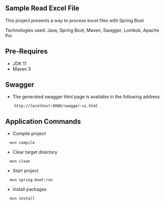 ## Sample Read Excel File
This project presents a way to process excel files with Spring Boot

Technologies used: Java, Spring Boot, Maven, Swagger, Lombok, Apache Poi

## Pre-Requires

- JDK 11
- Maven 3

## Swagger
- The generated swagger html page is available in the following address
```
    http://localhost:8080/swagger-ui.html
```

## Application Commands

- Compile project
```shell script
  mvn compile
```

- Clear target directory
```shell script
  mvn clean
```

- Start project
```shell script
  mvn spring-boot:run
```

- Install packages
```shell script
  mvn install
```